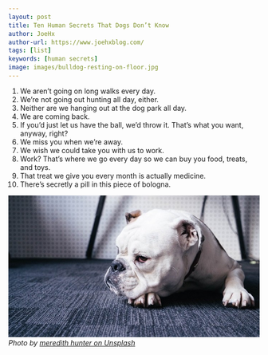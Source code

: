 ```yaml
---
layout: post
title: Ten Human Secrets That Dogs Don’t Know
author: JoeHx
author-url: https://www.joehxblog.com/
tags: [list]
keywords: [human secrets]
image: images/bulldog-resting-on-floor.jpg
---
```


1. We aren’t going on long walks every day.
2. We’re not going out hunting all day, either.
3. Neither are we hanging out at the dog park all day.
4. We are coming back.
5. If you’d just let us have the ball, we’d throw it. That’s what you want, anyway, right?
6. We miss you when we’re away.
7. We wish we could take you with us to work.
8. Work? That’s where we go every day so we can buy you food, treats, and toys.
9. That treat we give you every month is actually medicine.
10. There’s secretly a pill in this piece of bologna.


![Bulldog Resting on the Floor](/images//bulldog-resting-on-floor.jpg)
*Photo by [meredith hunter on Unsplash](https://unsplash.com/photos/iS0Aq3QPsJ4)*
